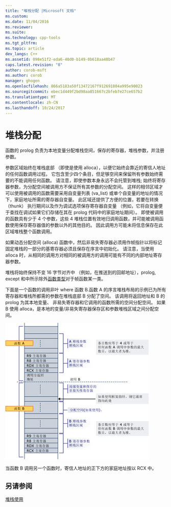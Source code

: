 ```yaml
---
title: "堆栈分配 |Microsoft 文档"
ms.custom: 
ms.date: 11/04/2016
ms.reviewer: 
ms.suite: 
ms.technology: cpp-tools
ms.tgt_pltfrm: 
ms.topic: article
dev_langs: C++
ms.assetid: 098e51f2-eda6-40d0-b149-0b618aa48b47
caps.latest.revision: "8"
author: corob-msft
ms.author: corob
manager: ghogen
ms.openlocfilehash: 866a5183a50f13472167f912691804a995e90023
ms.sourcegitcommit: ebec1d449f2bd98aa851667c2bfeb7e27ce657b2
ms.translationtype: MT
ms.contentlocale: zh-CN
ms.lasthandoff: 10/24/2017
---
```

# <a name="stack-allocation"></a>堆栈分配
函数的 prolog 负责为本地变量分配堆栈空间，保存的寄存器，堆栈参数，并注册参数。  
  
 参数区域始终在堆栈底部 （即使是使用 alloca），以便它始终会靠近的寄信人地址的任何函数调用过程。 它包含至少四个条目，但足够空间来保留所有参数始终需要的不能调用任何函数。 请注意，即使参数本身永远不会托管到堆栈; 始终将寄存器参数，为分配空间被调用方不保证所有其参数的分配空间。 这样的相邻区域才可以使用被调用的函数需要采用自变量列表 (va_list) 或单个自变量的地址的情况下，家庭地址所需的寄存器自变量。 此区域还提供了方便的位置，若要在转换 （thunk） 执行期间以及作为调试选项保存寄存器自变量 （例如，它将自变量便于查找在调试如果它们存储在其在 prolog 代码中的家庭地址期间）。 即使被调用的函数具有少于 4 个参数，这些 4 堆栈位置有效地归调用函数，并可能被调用函数使用保存寄存器值的参数以外的其他目的。  因此调用方可能未将信息保存在此区域堆栈整个函数调用。  
  
 如果动态分配空间 (alloca) 函数中，然后非易失寄存器必须用作帧指针以将标记固定堆栈的一部分的基寄存器必须且保存在序言中初始化。 请注意，当使用 alloca 时，从相同的调用方对相同的被调用方的调用可能有不同的内部地址寄存器参数。  
  
 堆栈将始终保持不变 16 字节对齐中 （例如，在推送到的回邮地址），prolog, except 和中所示除外[函数类型](../build/function-types.md)对于帧函数某一类。  
  
 下面是一个函数的调用非叶 where 函数 B.函数 A 的序言堆栈布局的示例已为所有寄存器和堆栈所都需的参数在堆栈底部 B 分配了空间。 该调用将返回地址和 B 的 prolog 为其本地变量、 非易失寄存器和它调用的函数所需的空间分配空间。 如果 B 使用 alloca，是本地的变量/非易失寄存器保存区和参数堆栈区域之间分配空间。  
  
 ![AMD 转换示例](../build/media/vcamd_conv_ex_5.png "vcAmd_conv_ex_5")  
  
 当函数 B 调用另一个函数时，寄信人地址的正下方的家庭地址按以 RCX 中。  
  
## <a name="see-also"></a>另请参阅  
 [堆栈使用](../build/stack-usage.md)